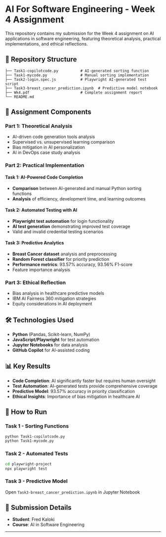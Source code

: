 # AI For Software Engineering - Week 4 Assignment

This repository contains my submission for the Week 4 assignment on AI applications in software engineering, featuring theoretical analysis, practical implementations, and ethical reflections.

## 📁 Repository Structure

```
├── Task1-copilotcode.py          # AI-generated sorting function
├── Task1-mycode.py               # Manual sorting implementation  
├── Task2-login.spec.js           # Playwright AI-generated test script
├── Task3-breast_cancer_prediction.ipynb  # Predictive model notebook
├── Wk4.pdf                       # Complete assignment report
└── README.md                     
```

## 🎯 Assignment Components

### Part 1: Theoretical Analysis
- AI-driven code generation tools analysis
- Supervised vs. unsupervised learning comparison
- Bias mitigation in AI personalization
- AI in DevOps case study analysis

### Part 2: Practical Implementation

#### Task 1: AI-Powered Code Completion
- **Comparison** between AI-generated and manual Python sorting functions
- **Analysis** of efficiency, development time, and learning outcomes

#### Task 2: Automated Testing with AI  
- **Playwright test automation** for login functionality
- **AI test generation** demonstrating improved test coverage
- Valid and invalid credential testing scenarios

#### Task 3: Predictive Analytics
- **Breast Cancer dataset** analysis and preprocessing
- **Random Forest classifier** for priority prediction
- **Performance metrics**: 93.57% accuracy, 93.56% F1-score
- Feature importance analysis

### Part 3: Ethical Reflection
- Bias analysis in healthcare predictive models
- IBM AI Fairness 360 mitigation strategies
- Equity considerations in AI deployment

## 🛠️ Technologies Used

- **Python** (Pandas, Scikit-learn, NumPy)
- **JavaScript/Playwright** for test automation
- **Jupyter Notebooks** for data analysis
- **GitHub Copilot** for AI-assisted coding

## 📊 Key Results

- **Code Completion**: AI significantly faster but requires human oversight
- **Test Automation**: AI-generated tests provide comprehensive coverage
- **Predictive Model**: 93.57% accuracy in priority classification
- **Ethical Insights**: Importance of bias mitigation in healthcare AI

## 🚀 How to Run

### Task 1 - Sorting Functions
```bash
python Task1-copilotcode.py
python Task1-mycode.py
```

### Task 2 - Automated Tests
```bash
cd playwright-project
npx playwright test
```

### Task 3 - Predictive Model
Open `Task3-breast_cancer_prediction.ipynb` in Jupyter Notebook

## 📝 Submission Details

- **Student**: Fred Kaloki
- **Course**: AI in Software Engineering
---
